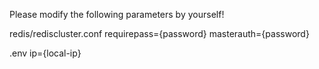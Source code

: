 Please modify the following parameters by yourself!

redis/rediscluster.conf
  requirepass={password}
  masterauth={password}

.env
  ip={local-ip}
